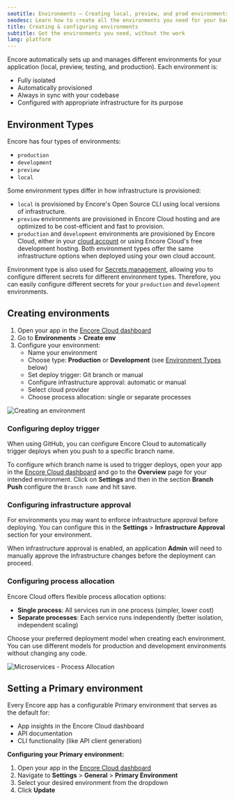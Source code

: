 ```yaml
---
seotitle: Environments – Creating local, preview, and prod environments
seodesc: Learn how to create all the environments you need for your backend application, local, preview, testing and production. Here's how you keep them in sync!
title: Creating & configuring environments
subtitle: Get the environments you need, without the work
lang: platform
---
```


Encore automatically sets up and manages different environments for your application (local, preview, testing, and production). Each environment is:
- Fully isolated
- Automatically provisioned
- Always in sync with your codebase
- Configured with appropriate infrastructure for its purpose

## Environment Types

Encore has four types of environments:
- `production`
- `development`
- `preview`
- `local`

Some environment types differ in how infrastructure is provisioned:
- `local` is provisioned by Encore's Open Source CLI using local versions of infrastructure.
- `preview` environments are provisioned in Encore Cloud hosting and are optimized to be cost-efficient and fast to provision.
- `production` and `development` environments are provisioned by Encore Cloud, either in your [cloud account](/docs/platform/infrastructure/own-cloud) or using Encore Cloud's free development hosting. Both environment types offer the same infrastructure options when deployed using your own cloud account.
  
Environment type is also used for [Secrets management](/docs/ts/primitives/secrets), allowing you to configure different secrets for different environment types. Therefore, you can easily configure different secrets for your `production` and `development` environments.

## Creating environments

1. Open your app in the [Encore Cloud dashboard](https://app.encore.cloud)
2. Go to **Environments** > **Create env**
3. Configure your environment:
   - Name your environment
   - Choose type: **Production** or **Development** (see [Environment Types](#environment-types) below)
   - Set deploy trigger: Git branch or manual
   - Configure infrastructure approval: automatic or manual
   - Select cloud provider
   - Choose process allocation: single or separate processes

![Creating an environment](/assets/docs/createenv.png "Creating an environment")

### Configuring deploy trigger

When using GitHub, you can configure Encore Cloud to automatically trigger deploys when you push to a specific branch name.

To configure which branch name is used to trigger deploys, open your app in the [Encore Cloud dashboard](https://app.encore.cloud) and go to the **Overview** page for your intended environment. Click on **Settings** and then in the section **Branch Push** configure the `Branch name`  and hit save.

### Configuring infrastructure approval

For environments you may want to enforce infrastructure approval before deploying. You can configure this in the **Settings** > **Infrastructure Approval** section for your environment.

When infrastructure approval is enabled, an application **Admin** will need to manually approve the infrastructure changes before the deployment can proceed.

### Configuring process allocation

Encore Cloud offers flexible process allocation options:
- **Single process**: All services run in one process (simpler, lower cost)
- **Separate processes**: Each service runs independently (better isolation, independent scaling)

Choose your preferred deployment model when creating each environment. You can use different models for production and development environments without changing any code.

<img src="/assets/docs/microservices-process-allocation.png" title="Microservices - Process Allocation" />

## Setting a Primary environment

Every Encore app has a configurable Primary environment that serves as the default for:
- App insights in the Encore Cloud dashboard
- API documentation
- CLI functionality (like API client generation)

**Configuring your Primary environment:**
1. Open your app in the [Encore Cloud dashboard](https://app.encore.cloud)
2. Navigate to **Settings** > **General** > **Primary Environment**
3. Select your desired environment from the dropdown
4. Click **Update**
